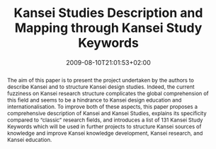 ---
members: ["PLevy"]
slug: kansei-studies-description-and-mapping-through-kansei-study-keywords
title: "Kansei Studies Description and Mapping through Kansei Study Keywords"
layout: single
searchFilter: Publication
searchWeight: 8
publitype: article
subsection: paper
institution:
    logo: Tsukuba
    short: 'U. of Tsukuba'
    web: "https://www.tsukuba.ac.jp/"
    name: "University of Tsukuba"
kansei: true
researchpage: true
research: 
    -  kansei
citation:
    authors:
        1: ["Levy", "Pierre", "P."]
        2: ["Yamanaka", "Toshimasa", "T."]
    year: 2009
    title: "Kansei Studies Description and Mapping through Kansei Study Keywords"
    journal: "Kansei Engineering International"
    number: 8
    volume: 2
    firstpage: "179"
    lastpage: "185"
chaire: false
date: 2009-08-10T21:01:53+02:00
reference: "Lévy, P., & Yamanaka, T. (2009). Kansei Studies Description and Mapping through Kansei Study Keywords. Kansei Engineering International. 8(2), 179–185."
abstract: "The aim of this paper is to present the project undertaken by the authors to describe Kansei and to structure Kansei design studies. Indeed, the current fuzziness on Kansei research structure complicates the global comprehension of this field and seems to be a hindrance to Kansei design education and internationalisation. To improve both of these aspects, this paper proposes a comprehensive description of Kansei and Kansei Studies, explains its specificity compared to “classic” research fields, and introduces a list of 131 Kansei Study Keywords which will be used in further projects to structure Kansei sources of knowledge and improve Kansei knowledge development, Kansei research, and Kansei education."
link:
    1: ["paper", "paper", "https://1drv.ms/b/s!AnQx_v88q65Qv4UBICDCULZ1syvCzg?e=2c713j"]
---